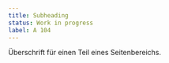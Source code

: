 ```yaml
---
title: Subheading
status: Work in progress
label: A 104
---
```

Überschrift für einen Teil eines Seitenbereichs.
